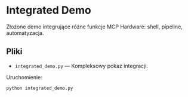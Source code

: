 # Integrated Demo

Złożone demo integrujące różne funkcje MCP Hardware: shell, pipeline, automatyzacja.

## Pliki
- `integrated_demo.py` — Kompleksowy pokaz integracji.

Uruchomienie:
```bash
python integrated_demo.py
```
